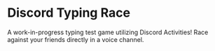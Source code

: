 # Discord Typing Race
A work-in-progress typing test game utilizing Discord Activities! Race against your friends directly in a voice channel.